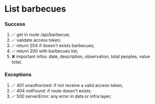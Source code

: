 # List barbecues

### Success

1. ✅ get in route /api/barbecue;
2. ✅ validate access token;
3. ✅ return 204 if doesn't exists barbecues;
4. ✅ return 200 with barbecues list;
5. ❌ important infos: date, description, observation, total peoples, value total;

### Exceptions

1. ✅ 401 unauthorized: if not receive a valid access token;
2. ✅ 404 notFound: if route doesn't exists;
3. ✅ 500 serverError: any error in data or infra layer;
